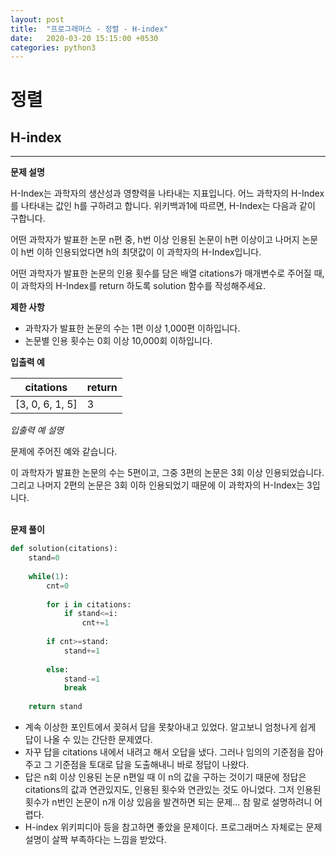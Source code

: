 ```yaml
---
layout: post
title:  "프로그래머스 - 정렬 - H-index"
date:   2020-03-20 15:15:00 +0530
categories: python3
---
```

<h1>정렬</h1>

<h2>H-index</h2>

---

**문제 설명**

H-Index는 과학자의 생산성과 영향력을 나타내는 지표입니다. 어느 과학자의 H-Index를 나타내는 값인 h를 구하려고 합니다. 위키백과1에 따르면, H-Index는 다음과 같이 구합니다.

어떤 과학자가 발표한 논문 n편 중, h번 이상 인용된 논문이 h편 이상이고 나머지 논문이 h번 이하 인용되었다면 h의 최댓값이 이 과학자의 H-Index입니다.

어떤 과학자가 발표한 논문의 인용 횟수를 담은 배열 citations가 매개변수로 주어질 때, 이 과학자의 H-Index를 return 하도록 solution 함수를 작성해주세요.

**제한 사항**

* 과학자가 발표한 논문의 수는 1편 이상 1,000편 이하입니다.
* 논문별 인용 횟수는 0회 이상 10,000회 이하입니다.

**입출력 예**

citations|return
--|--
[3, 0, 6, 1, 5]	|3

*입출력 예 설명*

문제에 주어진 예와 같습니다.

이 과학자가 발표한 논문의 수는 5편이고, 그중 3편의 논문은 3회 이상 인용되었습니다. 그리고 나머지 2편의 논문은 3회 이하 인용되었기 때문에 이 과학자의 H-Index는 3입니다.
<br><br>


**문제 풀이**

```python
def solution(citations):
    stand=0
    
    while(1):
        cnt=0
        
        for i in citations:
            if stand<=i:
                cnt+=1
                
        if cnt>=stand:
            stand+=1
            
        else:
            stand-=1
            break
    
    return stand
```
- 계속 이상한 포인트에서 꽂혀서 답을 못찾아내고 있었다. 알고보니 엄청나게 쉽게 답이 나올 수 있는 간단한 문제였다.
- 자꾸 답을 citations 내에서 내려고 해서 오답을 냈다. 그러나 임의의 기준점을 잡아주고 그 기준점을 토대로 답을 도출해내니 바로 정답이 나왔다.
- 답은 n회 이상 인용된 논문 n편일 때 이 n의 값을 구하는 것이기 때문에 정답은 citations의 값과 연관있지도, 인용된 횟수와 연관있는 것도 아니었다. 그저 인용된 횟수가 n번인 논문이 n개 이상 있음을 발견하면 되는 문제... 참 말로 설명하려니 어렵다.
- H-index 위키피디아 등을 참고하면 좋았을 문제이다. 프로그래머스 자체로는 문제 설명이 살짝 부족하다는 느낌을 받았다.
